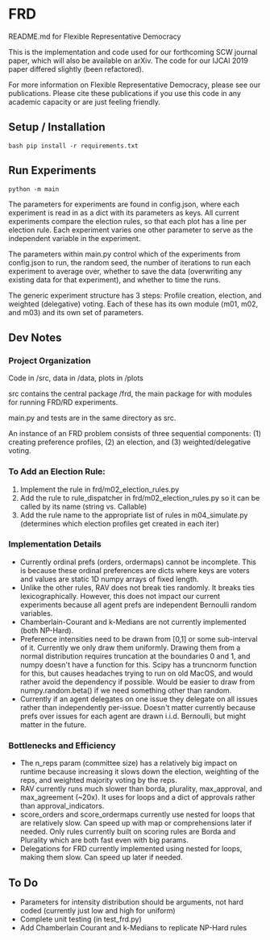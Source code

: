# FRD
README.md for Flexible Representative Democracy

This is the implementation and code used for our forthcoming SCW journal paper, which will also be available on arXiv. The code for our IJCAI 2019 paper differed slightly (been refactored).

For more information on Flexible Representative Democracy, please see our publications. Please cite these publications if you use this code in any academic capacity or are just feeling friendly.


## Setup / Installation
```bash pip install -r requirements.txt```

## Run Experiments
```python -m main```

The parameters for experiments are found in config.json, where each experiment is read in as a dict with its parameters as keys.
All current experiments compare the election rules, so that each plot has a line per election rule. Each experiment varies one other parameter to serve as the independent variable in the experiment.

The parameters within main.py control which of the experiments from config.json to run, the random seed, the number of iterations to run each experiment to average over, whether to save the data (overwriting any existing data for that experiment), and whether to time the runs.

The generic experiment structure has 3 steps: Profile creation, election, and weighted (delegative) voting. Each of these has its own module (m01, m02, and m03) and its own set of parameters.



## Dev Notes

### Project Organization
Code in /src, data in /data, plots in /plots

src contains the central package /frd, the main package for with modules for running FRD/RD experiments.

main.py and tests are in the same directory as src.

An instance of an FRD problem consists of three sequential components: (1) creating preference profiles, (2) an election, and (3) weighted/delegative voting.

### To Add an Election Rule:
1. Implement the rule in frd/m02_election_rules.py
2. Add the rule to rule_dispatcher in frd/m02_election_rules.py so it can be called by its name (string vs. Callable)
3. Add the rule name to the appropriate list of rules in m04_simulate.py (determines which election profiles get created in each iter)

### Implementation Details
- Currently ordinal prefs (orders, ordermaps) cannot be incomplete. This is because these ordinal preferences are dicts where keys are voters and values are static 1D numpy arrays of fixed length.
- Unlike the other rules, RAV does not break ties randomly. It breaks ties lexicographically. However, this does not impact our current experiments because all agent prefs are independent Bernoulli random variables.
- Chamberlain-Courant and k-Medians are not currently implemented (both NP-Hard).
- Preference intensities need to be drawn from [0,1] or some sub-interval of it. Currently we only draw them uniformly. Drawing them from a normal distribution requires truncation at the boundaries 0 and 1, and numpy doesn't have a function for this. Scipy has a truncnorm function for this, but causes headaches trying to run on old MacOS, and would rather avoid the dependency if possible. Would be easier to draw from numpy.random.beta() if we need something other than random.
- Currently if an agent delegates on one issue they delegate on all issues rather than independently per-issue. Doesn't matter currently because prefs over issues for each agent are drawn i.i.d. Bernoulli, but might matter in the future.


### Bottlenecks and Efficiency
- The n_reps param (committee size) has a relatively big impact on runtime because increasing it slows down the election, weighting of the reps, and weighted majority voting by the reps.
- RAV currently runs much slower than borda, plurality, max_approval, and max_agreement (~20x). It uses for loops and a dict of approvals rather than approval_indicators.
- score_orders and score_ordermaps currently use nested for loops that are relatively slow. Can speed up with map or comprehensions later if needed. Only rules currently built on scoring rules are Borda and Plurality which are both fast even with big params.
- Delegations for FRD currently implemented using nested for loops, making them slow. Can speed up later if needed.

## To Do
- Parameters for intensity distribution should be arguments, not hard coded (currently just low and high for uniform)
- Complete unit testing (in test_frd.py)
- Add Chamberlain Courant and k-Medians to replicate NP-Hard rules


